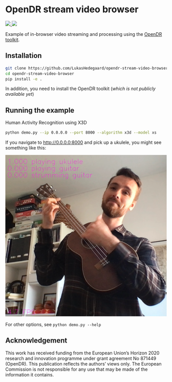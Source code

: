 # OpenDR stream video browser
<div align="left">
  <a href="https://opensource.org/licenses/Apache-2.0">
    <img src="https://img.shields.io/badge/License-Apache%202.0-blue.svg" height="20">
  </a>
  <a href="https://github.com/psf/black">
    <img src="https://img.shields.io/badge/code%20style-black-000000.svg" height="20">
  </a>
</div>

Example of in-browser video streaming and processing using the [OpenDR toolkit](https://opendr.eu).




## Installation
```bash
git clone https://github.com/LukasHedegaard/opendr-stream-video-browser
cd opendr-stream-video-browser
pip install -e .
```

In addition, you need to install the OpenDR toolkit (_which is not publicly available yet_)


## Running the example
Human Activity Recognition using X3D
```bash
python demo.py --ip 0.0.0.0 --port 8000 --algorithm x3d --model xs
```

If you navigate to http://0.0.0.0:8000 and pick up a ukulele, you might see something like this:

<img src="activity_recognition/screenshot.png">

For other options, see `python demo.py --help`


## Acknowledgement
This work has received funding from the European Union’s Horizon 2020 research and innovation programme under grant agreement No 871449 (OpenDR). This publication reflects the authors’ views only. The European Commission is not responsible for any use that may be made of the information it contains.